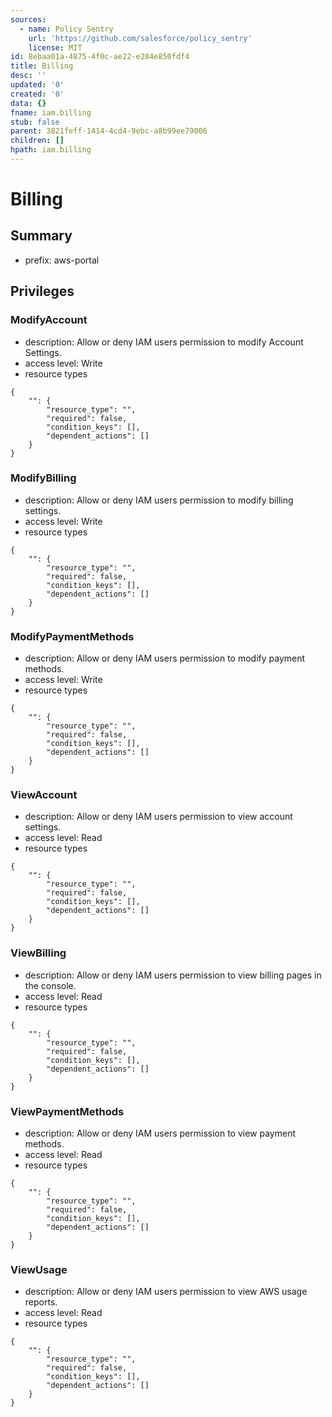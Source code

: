 ```yaml
---
sources:
  - name: Policy Sentry
    url: 'https://github.com/salesforce/policy_sentry'
    license: MIT
id: 8ebaa01a-4875-4f0c-ae22-e284e850fdf4
title: Billing
desc: ''
updated: '0'
created: '0'
data: {}
fname: iam.billing
stub: false
parent: 3821feff-1414-4cd4-9ebc-a8b99ee79006
children: []
hpath: iam.billing
---
```

# Billing

## Summary

- prefix: aws-portal

## Privileges

### ModifyAccount

- description: Allow or deny IAM users permission to modify Account Settings.
- access level: Write
- resource types

```
{
    "": {
        "resource_type": "",
        "required": false,
        "condition_keys": [],
        "dependent_actions": []
    }
}
```

### ModifyBilling

- description: Allow or deny IAM users permission to modify billing settings.
- access level: Write
- resource types

```
{
    "": {
        "resource_type": "",
        "required": false,
        "condition_keys": [],
        "dependent_actions": []
    }
}
```

### ModifyPaymentMethods

- description: Allow or deny IAM users permission to modify payment methods.
- access level: Write
- resource types

```
{
    "": {
        "resource_type": "",
        "required": false,
        "condition_keys": [],
        "dependent_actions": []
    }
}
```

### ViewAccount

- description: Allow or deny IAM users permission to view account settings.
- access level: Read
- resource types

```
{
    "": {
        "resource_type": "",
        "required": false,
        "condition_keys": [],
        "dependent_actions": []
    }
}
```

### ViewBilling

- description: Allow or deny IAM users permission to view billing pages in the console.
- access level: Read
- resource types

```
{
    "": {
        "resource_type": "",
        "required": false,
        "condition_keys": [],
        "dependent_actions": []
    }
}
```

### ViewPaymentMethods

- description: Allow or deny IAM users permission to view payment methods.
- access level: Read
- resource types

```
{
    "": {
        "resource_type": "",
        "required": false,
        "condition_keys": [],
        "dependent_actions": []
    }
}
```

### ViewUsage

- description: Allow or deny IAM users permission to view AWS usage reports.
- access level: Read
- resource types

```
{
    "": {
        "resource_type": "",
        "required": false,
        "condition_keys": [],
        "dependent_actions": []
    }
}
```
